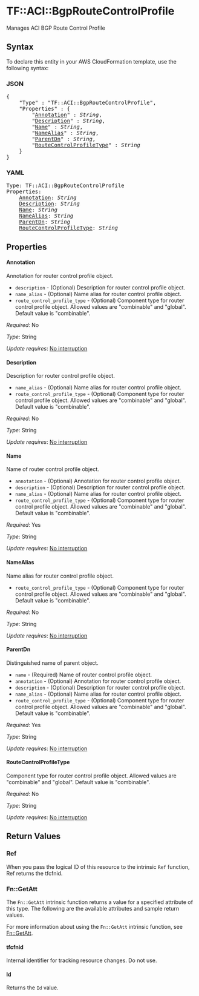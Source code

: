 # TF::ACI::BgpRouteControlProfile

Manages ACI BGP Route Control Profile

## Syntax

To declare this entity in your AWS CloudFormation template, use the following syntax:

### JSON

<pre>
{
    "Type" : "TF::ACI::BgpRouteControlProfile",
    "Properties" : {
        "<a href="#annotation" title="Annotation">Annotation</a>" : <i>String</i>,
        "<a href="#description" title="Description">Description</a>" : <i>String</i>,
        "<a href="#name" title="Name">Name</a>" : <i>String</i>,
        "<a href="#namealias" title="NameAlias">NameAlias</a>" : <i>String</i>,
        "<a href="#parentdn" title="ParentDn">ParentDn</a>" : <i>String</i>,
        "<a href="#routecontrolprofiletype" title="RouteControlProfileType">RouteControlProfileType</a>" : <i>String</i>
    }
}
</pre>

### YAML

<pre>
Type: TF::ACI::BgpRouteControlProfile
Properties:
    <a href="#annotation" title="Annotation">Annotation</a>: <i>String</i>
    <a href="#description" title="Description">Description</a>: <i>String</i>
    <a href="#name" title="Name">Name</a>: <i>String</i>
    <a href="#namealias" title="NameAlias">NameAlias</a>: <i>String</i>
    <a href="#parentdn" title="ParentDn">ParentDn</a>: <i>String</i>
    <a href="#routecontrolprofiletype" title="RouteControlProfileType">RouteControlProfileType</a>: <i>String</i>
</pre>

## Properties

#### Annotation

Annotation for router control profile object.
- `description` - (Optional) Description for router control profile object.
- `name_alias` - (Optional) Name alias for router control profile object.
- `route_control_profile_type` - (Optional) Component type for router control profile object. Allowed values are "combinable" and "global". Default value is "combinable".

_Required_: No

_Type_: String

_Update requires_: [No interruption](https://docs.aws.amazon.com/AWSCloudFormation/latest/UserGuide/using-cfn-updating-stacks-update-behaviors.html#update-no-interrupt)

#### Description

Description for router control profile object.
- `name_alias` - (Optional) Name alias for router control profile object.
- `route_control_profile_type` - (Optional) Component type for router control profile object. Allowed values are "combinable" and "global". Default value is "combinable".

_Required_: No

_Type_: String

_Update requires_: [No interruption](https://docs.aws.amazon.com/AWSCloudFormation/latest/UserGuide/using-cfn-updating-stacks-update-behaviors.html#update-no-interrupt)

#### Name

Name of router control profile object.
- `annotation` - (Optional) Annotation for router control profile object.
- `description` - (Optional) Description for router control profile object.
- `name_alias` - (Optional) Name alias for router control profile object.
- `route_control_profile_type` - (Optional) Component type for router control profile object. Allowed values are "combinable" and "global". Default value is "combinable".

_Required_: Yes

_Type_: String

_Update requires_: [No interruption](https://docs.aws.amazon.com/AWSCloudFormation/latest/UserGuide/using-cfn-updating-stacks-update-behaviors.html#update-no-interrupt)

#### NameAlias

Name alias for router control profile object.
- `route_control_profile_type` - (Optional) Component type for router control profile object. Allowed values are "combinable" and "global". Default value is "combinable".

_Required_: No

_Type_: String

_Update requires_: [No interruption](https://docs.aws.amazon.com/AWSCloudFormation/latest/UserGuide/using-cfn-updating-stacks-update-behaviors.html#update-no-interrupt)

#### ParentDn

Distinguished name of parent object.
- `name` - (Required) Name of router control profile object.
- `annotation` - (Optional) Annotation for router control profile object.
- `description` - (Optional) Description for router control profile object.
- `name_alias` - (Optional) Name alias for router control profile object.
- `route_control_profile_type` - (Optional) Component type for router control profile object. Allowed values are "combinable" and "global". Default value is "combinable".

_Required_: Yes

_Type_: String

_Update requires_: [No interruption](https://docs.aws.amazon.com/AWSCloudFormation/latest/UserGuide/using-cfn-updating-stacks-update-behaviors.html#update-no-interrupt)

#### RouteControlProfileType

Component type for router control profile object. Allowed values are "combinable" and "global". Default value is "combinable".

_Required_: No

_Type_: String

_Update requires_: [No interruption](https://docs.aws.amazon.com/AWSCloudFormation/latest/UserGuide/using-cfn-updating-stacks-update-behaviors.html#update-no-interrupt)

## Return Values

### Ref

When you pass the logical ID of this resource to the intrinsic `Ref` function, Ref returns the tfcfnid.

### Fn::GetAtt

The `Fn::GetAtt` intrinsic function returns a value for a specified attribute of this type. The following are the available attributes and sample return values.

For more information about using the `Fn::GetAtt` intrinsic function, see [Fn::GetAtt](https://docs.aws.amazon.com/AWSCloudFormation/latest/UserGuide/intrinsic-function-reference-getatt.html).

#### tfcfnid

Internal identifier for tracking resource changes. Do not use.

#### Id

Returns the <code>Id</code> value.

